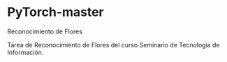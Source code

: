 # PyTorch-master
Reconocimiento de Flores

Tarea de Reconocimiento de Flores del curso Seminario de Tecnología de Información. 
